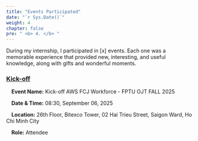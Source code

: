 ```yaml
---
title: "Events Participated"
date: "`r Sys.Date()`"
weight: 4
chapter: false
pre: " <b> 4. </b> "
---
```


During my internship, I participated in [x] events. Each one was a memorable experience that provided new, interesting, and useful knowledge, along with gifts and wonderful moments.

### [Kick-off](4.0-Kick-off/)
&emsp;**Event Name:** Kick-off AWS FCJ Workforce - FPTU OJT FALL 2025

&emsp;**Date & Time:** 08:30, September 06, 2025

&emsp;**Location:** 26th Floor, Bitexco Tower, 02 Hai Trieu Street, Saigon Ward, Ho Chi Minh City

&emsp;**Role:** Attendee
<!---
---

### [Event 1](4.1-Event1/)  
&emsp;**Event Name:** GenAI-powered App-DB Modernization workshop  

&emsp;**Date & Time:** 09:00, August 13, 2025  

&emsp;**Location:** 26th Floor, Bitexco Tower, 02 Hai Trieu Street, Saigon Ward, Ho Chi Minh City  

&emsp;**Role:** Attendee  

---

### [Event 2](4.2-Event2/)  
&emsp;**Event Name:** GenAI-powered App-DB Modernization workshop  

&emsp;**Date & Time:** 09:00, August 13, 2025  

&emsp;**Location:** 26th Floor, Bitexco Tower, 02 Hai Trieu Street, Saigon Ward, Ho Chi Minh City  

&emsp;**Role:** Attendee  
-->